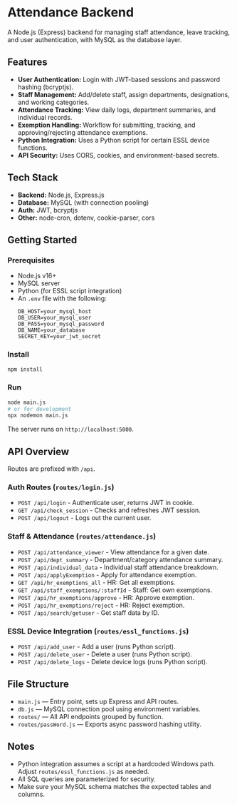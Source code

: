 # Attendance Backend

A Node.js (Express) backend for managing staff attendance, leave tracking, and user authentication, with MySQL as the database layer.

## Features

- **User Authentication:** Login with JWT-based sessions and password hashing (bcryptjs).
- **Staff Management:** Add/delete staff, assign departments, designations, and working categories.
- **Attendance Tracking:** View daily logs, department summaries, and individual records.
- **Exemption Handling:** Workflow for submitting, tracking, and approving/rejecting attendance exemptions.
- **Python Integration:** Uses a Python script for certain ESSL device functions.
- **API Security:** Uses CORS, cookies, and environment-based secrets.

## Tech Stack

- **Backend:** Node.js, Express.js
- **Database:** MySQL (with connection pooling)
- **Auth:** JWT, bcryptjs
- **Other:** node-cron, dotenv, cookie-parser, cors

## Getting Started

### Prerequisites

- Node.js v16+
- MySQL server
- Python (for ESSL script integration)
- An `.env` file with the following:
  ```
  DB_HOST=your_mysql_host
  DB_USER=your_mysql_user
  DB_PASS=your_mysql_password
  DB_NAME=your_database
  SECRET_KEY=your_jwt_secret
  ```

### Install

```bash
npm install
```

### Run

```bash
node main.js
# or for development
npx nodemon main.js
```

The server runs on `http://localhost:5000`.

## API Overview

Routes are prefixed with `/api`.

### Auth Routes (`routes/login.js`)

- `POST /api/login` - Authenticate user, returns JWT in cookie.
- `GET /api/check_session` - Checks and refreshes JWT session.
- `POST /api/logout` - Logs out the current user.

### Staff & Attendance (`routes/attendance.js`)

- `POST /api/attendance_viewer` - View attendance for a given date.
- `POST /api/dept_summary` - Department/category attendance summary.
- `POST /api/individual_data` - Individual staff attendance breakdown.
- `POST /api/applyExemption` - Apply for attendance exemption.
- `GET /api/hr_exemptions_all` - HR: Get all exemptions.
- `GET /api/staff_exemptions/:staffId` - Staff: Get own exemptions.
- `POST /api/hr_exemptions/approve` - HR: Approve exemption.
- `POST /api/hr_exemptions/reject` - HR: Reject exemption.
- `POST /api/search/getuser` - Get staff data by ID.

### ESSL Device Integration (`routes/essl_functions.js`)

- `POST /api/add_user` - Add a user (runs Python script).
- `POST /api/delete_user` - Delete a user (runs Python script).
- `POST /api/delete_logs` - Delete device logs (runs Python script).

## File Structure

- `main.js` — Entry point, sets up Express and API routes.
- `db.js` — MySQL connection pool using environment variables.
- `routes/` — All API endpoints grouped by function.
- `routes/passWord.js` — Exports async password hashing utility.

## Notes

- Python integration assumes a script at a hardcoded Windows path. Adjust `routes/essl_functions.js` as needed.
- All SQL queries are parameterized for security.
- Make sure your MySQL schema matches the expected tables and columns.

